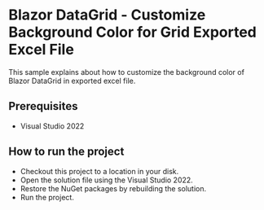 # Blazor DataGrid - Customize Background Color for Grid Exported Excel File

This sample explains about how to customize the background color of Blazor DataGrid in exported excel file.

## Prerequisites

* Visual Studio 2022

## How to run the project

* Checkout this project to a location in your disk.
* Open the solution file using the Visual Studio 2022.
* Restore the NuGet packages by rebuilding the solution.
* Run the project.